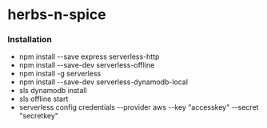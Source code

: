 # herbs-n-spice

### Installation
+ npm install --save express serverless-http
+ npm install --save-dev serverless-offline
+ npm install -g serverless
+ npm install --save-dev serverless-dynamodb-local
+ sls dynamodb install
+ sls offline start
+ serverless config credentials --provider aws --key "accesskey" --secret "secretkey"